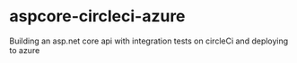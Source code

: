 # aspcore-circleci-azure
Building an asp.net core api with integration tests on circleCi and deploying to azure
